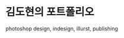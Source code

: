 <h1>김도현의 포트폴리오</h1>
photoshop design, indesign, illurst, publishing
<a href="https://masahiko1984.github.io">
